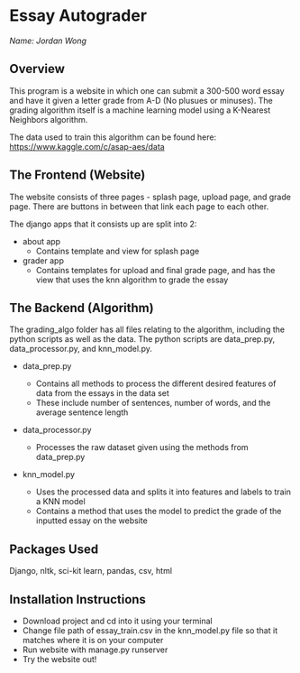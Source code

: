 # Essay Autograder
*Name: Jordan Wong*

## Overview

This program is a website in which one can submit a 300-500 word essay and have it given a letter grade 
from A-D (No plusues or minuses). The grading algorithm itself is a machine learning model using a 
K-Nearest Neighbors algorithm. 

The data used to train this algorithm can be found here: https://www.kaggle.com/c/asap-aes/data

## The Frontend (Website)

The website consists of three pages - splash page, upload page, and grade page. There are buttons in between
that link each page to each other.

The django apps that it consists up are split into 2:

- about app
    - Contains template and view for splash page
- grader app
    - Contains templates for upload and final grade page, and has the view that 
    uses the knn algorithm to grade the essay

## The Backend (Algorithm)

The grading_algo folder has all files relating to the algorithm, including the python scripts as well as
the data. The python scripts are data_prep.py, data_processor.py, and knn_model.py.

- data_prep.py
    - Contains all methods to process the different desired features of data from the essays in the data set
    - These include number of sentences, number of words, and the average sentence length
      
- data_processor.py
    - Processes the raw dataset given using the methods from data_prep.py
        
- knn_model.py
    - Uses the processed data and splits it into features and labels to train a KNN model
    - Contains a method that uses the model to predict the grade of the inputted essay on the website
 
## Packages Used 
 Django, nltk, sci-kit learn, pandas, csv, html  

## Installation Instructions
- Download project and cd into it using your terminal
- Change file path of essay_train.csv in the knn_model.py file so that it matches where it is on
your computer
- Run website with manage.py runserver
- Try the website out!


